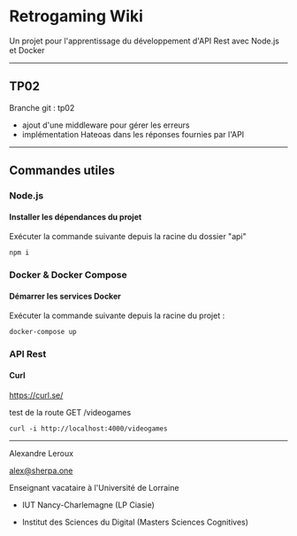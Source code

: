 # Retrogaming Wiki

Un projet pour l'apprentissage du développement d'API Rest avec Node.js et Docker

---

## TP02

Branche git : tp02

- ajout d'une middleware pour gérer les erreurs
- implémentation Hateoas dans les réponses fournies par l'API

---

## Commandes utiles

### Node.js

#### Installer les dépendances du projet

Exécuter la commande suivante depuis la racine du dossier "api"

```
npm i
```
### Docker & Docker Compose

#### Démarrer les services Docker

Exécuter la commande suivante depuis la racine du projet :

```
docker-compose up
```

### API Rest

#### Curl

https://curl.se/

test de la route GET /videogames
```
curl -i http://localhost:4000/videogames
```
---

Alexandre Leroux

alex@sherpa.one

Enseignant vacataire à l'Université de Lorraine

- IUT Nancy-Charlemagne (LP Ciasie)

- Institut des Sciences du Digital (Masters Sciences Cognitives)
